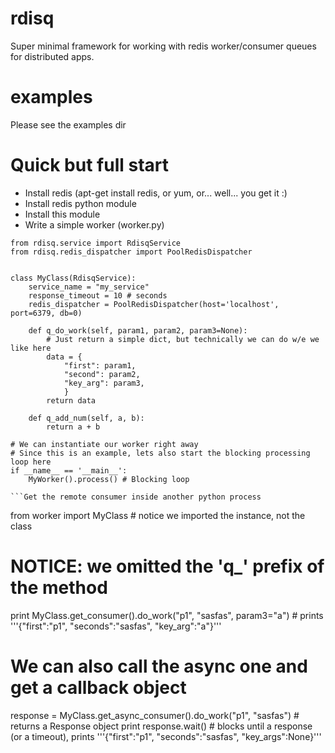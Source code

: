 rdisq
======

Super minimal framework for working with redis worker/consumer queues for distributed apps.


examples
==========
Please see the examples dir


Quick but full start
==========
- Install redis (apt-get install redis, or yum, or... well... you get it :)
- Install redis python module 
- Install this module
- Write a simple worker (worker.py)
```
from rdisq.service import RdisqService
from rdisq.redis_dispatcher import PoolRedisDispatcher


class MyClass(RdisqService):
    service_name = "my_service"
    response_timeout = 10 # seconds
    redis_dispatcher = PoolRedisDispatcher(host='localhost', port=6379, db=0)

    def q_do_work(self, param1, param2, param3=None):
        # Just return a simple dict, but technically we can do w/e we like here
        data = {
            "first": param1,
            "second": param2,
            "key_arg": param3,
            }
        return data

    def q_add_num(self, a, b):
        return a + b

# We can instantiate our worker right away
# Since this is an example, lets also start the blocking processing loop here
if __name__ == '__main__':
    MyWorker().process() # Blocking loop
    
```Get the remote consumer inside another python process
```
from worker import MyClass # notice we imported the instance, not the class

# NOTICE: we omitted the 'q_' prefix of the method
print MyClass.get_consumer().do_work("p1", "sasfas", param3="a")  # prints '''{"first":"p1", "seconds":"sasfas", "key_arg":"a"}'''

# We can also call the async one and get a callback object
response = MyClass.get_async_consumer().do_work("p1", "sasfas") # returns a Response object
print response.wait() # blocks until a response (or a timeout), prints '''{"first":"p1", "seconds":"sasfas", "key_args":None}'''

```
